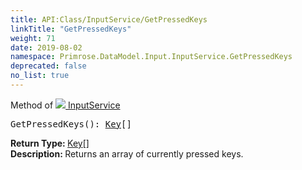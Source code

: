 ```yaml
---
title: API:Class/InputService/GetPressedKeys
linkTitle: "GetPressedKeys"
weight: 71
date: 2019-08-02
namespace: Primrose.DataModel.Input.InputService.GetPressedKeys
deprecated: false
no_list: true
---
```

Method of <a href="/docs/api-reference/Class/InputService"><img src="/icons/silk/controller.png"/>&nbsp;InputService</a>
<pre class="method-declaration">
GetPressedKeys(): <span><a class="type" href="/docs/api-reference/Enum/Key">Key</a>[]</span></pre>
<b>Return Type: </b>
<span><a class="type" href="/docs/api-reference/Enum/Key">Key</a>[]</span>
<br/>
<b>Description: </b>
Returns an array of currently pressed keys.

